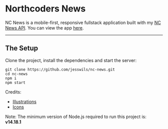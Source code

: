 # Northcoders News

NC News is a mobile-first, responsive fullstack application built with my [NC News API](https://github.com/jesswils/nc-news-api). You can view the app [here](https://nc-news-jw-c273dc.netlify.app/).

---

## The Setup

Clone the project, install the dependencies and start the server:

```
git clone https://github.com/jesswils/nc-news.git
cd nc-news
npm i
npm start
```

Credits:
- [Illustrations](https://www.vecteezy.com/members/onyxprj_art)
- [Icons](https://www.flaticon.com/free-icons/)

Note: The minimum version of Node.js required to run this project is: **v14.18.1**
